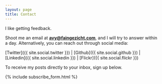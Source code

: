 ```yaml
---
layout: page
title: Contact
---
```


I like getting feedback.

Shoot me an email at **avy@faingezicht.com**, and I will try to answer within a day.
Alternatively, you can reach out through social media:

[Twitter]({{ site.social.twitter }}) |
[Github]({{ site.social.github }}) |
[Linkedin]({{ site.social.linkedin }}) |
[Flickr]({{ site.social.flickr }})


To receive my posts directly to your inbox, sign up below.

{% include subscribe_form.html %}